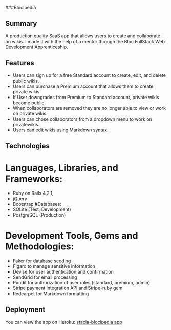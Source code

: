 ###Blocipedia

## Summary
A production quality SaaS app that allows users to create and collaborate on wikis.
I made it with the help of a mentor through the Bloc FullStack Web Development Apprenticeship.  

## Features
* Users can  sign up for a free Standard account to create, edit, and delete public wikis.
* Users can purchase a Premium account that allows them to create private wikis.
* If User downgrades from Premium to Standard account, private wikis become public.
* When collaborators are removed they are no longer able to view or work on private wikis.
* Users can chose collaborators from a dropdown menu to work on privatewikis.
* Users can edit wikis using Markdown syntax.

## Technologies
# Languages, Libraries, and Frameworks: 
* Ruby on Rails 4,2,1, 
* jQuery
* Bootstrap
#Databases: 
* SQLite (Test, Development)
* PostgreSQL (Production)
# Development Tools, Gems and Methodologies:    
* Faker for database seeding     
* Figaro to manage sensitive information     
* Devise for user authentication and confirmation 
* SendGrid for email processing
* Pundit for authorization of user roles (standard, premium, admin)
* Stripe payment integration API and Stripe-ruby gem
* Redcarpet for Markdown formatting    

## Deployment
You can view the app on Heroku: [stacia-blocipedia app](https://stacia-blocipedia.herokuapp.com)

